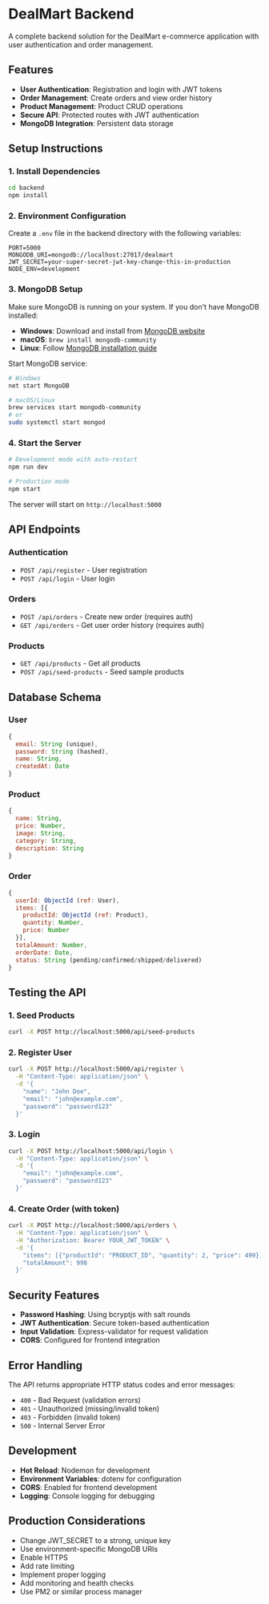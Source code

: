 # DealMart Backend

A complete backend solution for the DealMart e-commerce application with user authentication and order management.

## Features

- **User Authentication**: Registration and login with JWT tokens
- **Order Management**: Create orders and view order history
- **Product Management**: Product CRUD operations
- **Secure API**: Protected routes with JWT authentication
- **MongoDB Integration**: Persistent data storage

## Setup Instructions

### 1. Install Dependencies

```bash
cd backend
npm install
```

### 2. Environment Configuration

Create a `.env` file in the backend directory with the following variables:

```env
PORT=5000
MONGODB_URI=mongodb://localhost:27017/dealmart
JWT_SECRET=your-super-secret-jwt-key-change-this-in-production
NODE_ENV=development
```

### 3. MongoDB Setup

Make sure MongoDB is running on your system. If you don't have MongoDB installed:

- **Windows**: Download and install from [MongoDB website](https://www.mongodb.com/try/download/community)
- **macOS**: `brew install mongodb-community`
- **Linux**: Follow [MongoDB installation guide](https://docs.mongodb.com/manual/installation/)

Start MongoDB service:
```bash
# Windows
net start MongoDB

# macOS/Linux
brew services start mongodb-community
# or
sudo systemctl start mongod
```

### 4. Start the Server

```bash
# Development mode with auto-restart
npm run dev

# Production mode
npm start
```

The server will start on `http://localhost:5000`

## API Endpoints

### Authentication
- `POST /api/register` - User registration
- `POST /api/login` - User login

### Orders
- `POST /api/orders` - Create new order (requires auth)
- `GET /api/orders` - Get user order history (requires auth)

### Products
- `GET /api/products` - Get all products
- `POST /api/seed-products` - Seed sample products

## Database Schema

### User
```javascript
{
  email: String (unique),
  password: String (hashed),
  name: String,
  createdAt: Date
}
```

### Product
```javascript
{
  name: String,
  price: Number,
  image: String,
  category: String,
  description: String
}
```

### Order
```javascript
{
  userId: ObjectId (ref: User),
  items: [{
    productId: ObjectId (ref: Product),
    quantity: Number,
    price: Number
  }],
  totalAmount: Number,
  orderDate: Date,
  status: String (pending/confirmed/shipped/delivered)
}
```

## Testing the API

### 1. Seed Products
```bash
curl -X POST http://localhost:5000/api/seed-products
```

### 2. Register User
```bash
curl -X POST http://localhost:5000/api/register \
  -H "Content-Type: application/json" \
  -d '{
    "name": "John Doe",
    "email": "john@example.com",
    "password": "password123"
  }'
```

### 3. Login
```bash
curl -X POST http://localhost:5000/api/login \
  -H "Content-Type: application/json" \
  -d '{
    "email": "john@example.com",
    "password": "password123"
  }'
```

### 4. Create Order (with token)
```bash
curl -X POST http://localhost:5000/api/orders \
  -H "Content-Type: application/json" \
  -H "Authorization: Bearer YOUR_JWT_TOKEN" \
  -d '{
    "items": [{"productId": "PRODUCT_ID", "quantity": 2, "price": 499}],
    "totalAmount": 998
  }'
```

## Security Features

- **Password Hashing**: Using bcryptjs with salt rounds
- **JWT Authentication**: Secure token-based authentication
- **Input Validation**: Express-validator for request validation
- **CORS**: Configured for frontend integration

## Error Handling

The API returns appropriate HTTP status codes and error messages:

- `400` - Bad Request (validation errors)
- `401` - Unauthorized (missing/invalid token)
- `403` - Forbidden (invalid token)
- `500` - Internal Server Error

## Development

- **Hot Reload**: Nodemon for development
- **Environment Variables**: dotenv for configuration
- **CORS**: Enabled for frontend development
- **Logging**: Console logging for debugging

## Production Considerations

- Change JWT_SECRET to a strong, unique key
- Use environment-specific MongoDB URIs
- Enable HTTPS
- Add rate limiting
- Implement proper logging
- Add monitoring and health checks
- Use PM2 or similar process manager
